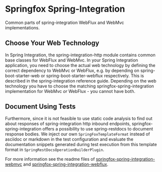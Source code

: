# Springfox Spring-Integration

Common parts of spring-integration WebFlux and WebMvc implementations.

## Choose Your Web Technology

In Spring Integration, the spring-integration-http module contains common base classes for WebFlux and WebMvc. 
In your Spring Integration application, you need to choose the actual web technology by defining the correct 
dependency to WebMvc or WebFlux, e.g. by depending on spring-boot-starter-web or spring-boot-starter-webflux 
respectively. This is described in the spring-integration reference guide. Depending on the web technology you have to
choose the matching springfox-spring-integration implementation for WebMvc _or_ WebFlux - you cannot have both.

## Document Using Tests

Furthermore, since it is not feasible to use  static code analysis to find out about responses of spring-integration 
http inbound endpoints, springfox-spring-integration offers a possibility to use spring-restdocs to document response
bodies. We inject our own `SpringFoxTemplateFormat` instead of asciidoc or markdown in the test configuration 
and evaluate the documentation snippets generated during test execution from this template format in `SpringRestDocsOperationBuilderPlugin`.

For more information see the readme files of 
[springfox-spring-integration-webmvc](../springfox-spring-integration-webmvc) and
 [springfox-spring-integration-webflux](../springfox-spring-integration-webflux).  

